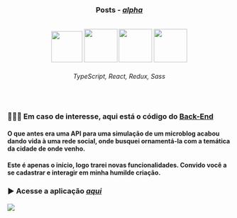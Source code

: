 <h3 align="center">Posts - <a href="https://github.com/lucas-adm/react-posts/releases/tag/Alpha"><i>alpha</i></a></h3>
<br>
<div align="center">

  <img width="70px" height="70px" src="https://cdn.jsdelivr.net/gh/devicons/devicon@latest/icons/typescript/typescript-original.svg">
  <img width="75px" height="75px" src="https://cdn.jsdelivr.net/gh/devicons/devicon@latest/icons/react/react-original.svg">
  <img width="75px" height="75px" src="https://cdn.jsdelivr.net/gh/devicons/devicon@latest/icons/redux/redux-original.svg">
  <img width="75px" height="75px" src="https://cdn.jsdelivr.net/gh/devicons/devicon@latest/icons/sass/sass-original.svg">

  ###### TypeScript, React, Redux, Sass

</div>

<br/>

###  👨🏻‍💻 Em caso de interesse, aqui está o código do <a href="https://github.com/lucas-adm/springboot-posts">Back-End</a>

#### O que antes era uma API para uma simulação de um microblog acabou dando vida à uma rede social, onde busquei ornamentá-la com a temática da cidade de onde venho.

#### Este é apenas o início, logo trarei novas funcionalidades. Convido você a se cadastrar e interagir em minha humilde criação.

### ▶ Acesse a aplicação <a href="https://srs-posts.onrender.com">*aqui*</a>

#### 

<div aling="center">
  
  ![](https://i.imgur.com/CbKYSCc.png)
  
</div>
